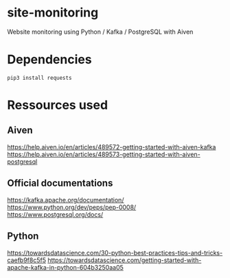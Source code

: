 # site-monitoring

Website monitoring using Python / Kafka / PostgreSQL with Aiven

# Dependencies

`pip3 install requests`

# Ressources used

## Aiven

https://help.aiven.io/en/articles/489572-getting-started-with-aiven-kafka
https://help.aiven.io/en/articles/489573-getting-started-with-aiven-postgresql

## Official documentations

https://kafka.apache.org/documentation/
https://www.python.org/dev/peps/pep-0008/
https://www.postgresql.org/docs/

## Python

https://towardsdatascience.com/30-python-best-practices-tips-and-tricks-caefb9f8c5f5
https://towardsdatascience.com/getting-started-with-apache-kafka-in-python-604b3250aa05
